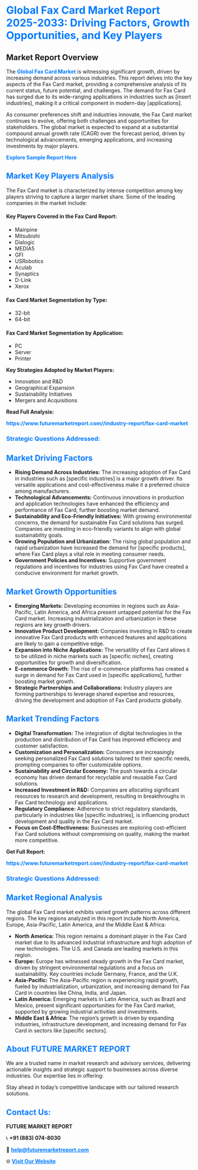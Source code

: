<h1 style="color: #007BFF;">Global Fax Card Market Report 2025-2033: Driving Factors, Growth Opportunities, and Key Players</h1>

<section id="overview">
<h2>Market Report Overview</h2>
<p>The <a href="https://www.futuremarketreport.com//industry-report/fax-card-market" style="color: #007BFF; text-decoration: none;"><strong>Global Fax Card Market</strong></a> is witnessing significant growth, driven by increasing demand across various industries. This report delves into the key aspects of the Fax Card market, providing a comprehensive analysis of its current status, future potential, and challenges. The demand for Fax Card has surged due to its wide-ranging applications in industries such as [insert industries], making it a critical component in modern-day [applications].</p>
<p>As consumer preferences shift and industries innovate, the Fax Card market continues to evolve, offering both challenges and opportunities for stakeholders. The global market is expected to expand at a substantial compound annual growth rate (CAGR) over the forecast period, driven by technological advancements, emerging applications, and increasing investments by major players.</p>
</section>

<section id="overview">
<p><a href="https://www.futuremarketreport.com//request-sample/reportId=81806" style="color: #007BFF; text-decoration: none;"><strong>Explore Sample Report Here</strong></a></p>
</section>

<section id="key-players">
<h2 style="color: #007BFF;">Market Key Players Analysis</h2>
<p>The Fax Card market is characterized by intense competition among key players striving to capture a larger market share. Some of the leading companies in the market include:</p>
<h4>Key Players Covered in the Fax Card Report:</h4>
<ul><li>Mainpine</li><li>Mitsubishi</li><li>Dialogic</li><li>MEDIA5</li><li>GFI</li><li>USRobotics</li><li>Aculab</li><li>Synaptics</li><li>D-Link</li><li>Xerox</li></ul>
<h4>Fax Card Market Segmentation by Type:</h4>
<ul><li>32-bit</li><li>64-bit</li></ul>

<h4>Fax Card Market Segmentation by Application:</h4>
<ul><li>PC</li><li>Server</li><li>Printer</li></ul>
<p><strong>Key Strategies Adopted by Market Players:</strong></p>
<ul>
<li>Innovation and R&D</li>
<li>Geographical Expansion</li>
<li>Sustainability Initiatives</li>
<li>Mergers and Acquisitions</li>
</ul>
</section>

<section>
<p><strong>Read Full Analysis: </strong></p><a href="https://www.futuremarketreport.com//industry-report/fax-card-market" style="color: #007BFF; text-decoration: none;"><strong>https://www.futuremarketreport.com//industry-report/fax-card-market</strong></a>
<h3 style="color: #007BFF;">Strategic Questions Addressed:</h3>
</section>

<section id="driving-factors">
<h2 style="color: #007BFF;">Market Driving Factors</h2>
<ul>
<li><strong>Rising Demand Across Industries:</strong> The increasing adoption of Fax Card in industries such as [specific industries] is a major growth driver. Its versatile applications and cost-effectiveness make it a preferred choice among manufacturers.</li>
<li><strong>Technological Advancements:</strong> Continuous innovations in production and application technologies have enhanced the efficiency and performance of Fax Card, further boosting market demand.</li>
<li><strong>Sustainability and Eco-Friendly Initiatives:</strong> With growing environmental concerns, the demand for sustainable Fax Card solutions has surged. Companies are investing in eco-friendly variants to align with global sustainability goals.</li>
<li><strong>Growing Population and Urbanization:</strong> The rising global population and rapid urbanization have increased the demand for [specific products], where Fax Card plays a vital role in meeting consumer needs.</li>
<li><strong>Government Policies and Incentives:</strong> Supportive government regulations and incentives for industries using Fax Card have created a conducive environment for market growth.</li>
</ul>
</section>

<section id="growth-opportunities">
<h2 style="color: #007BFF;">Market Growth Opportunities</h2>
<ul>
<li><strong>Emerging Markets:</strong> Developing economies in regions such as Asia-Pacific, Latin America, and Africa present untapped potential for the Fax Card market. Increasing industrialization and urbanization in these regions are key growth drivers.</li>
<li><strong>Innovative Product Development:</strong> Companies investing in R&D to create innovative Fax Card products with enhanced features and applications are likely to gain a competitive edge.</li>
<li><strong>Expansion into Niche Applications:</strong> The versatility of Fax Card allows it to be utilized in niche markets such as [specific niches], creating opportunities for growth and diversification.</li>
<li><strong>E-commerce Growth:</strong> The rise of e-commerce platforms has created a surge in demand for Fax Card used in [specific applications], further boosting market growth.</li>
<li><strong>Strategic Partnerships and Collaborations:</strong> Industry players are forming partnerships to leverage shared expertise and resources, driving the development and adoption of Fax Card products globally.</li>
</ul>
</section>

<section id="trending-factors">
<h2 style="color: #007BFF;">Market Trending Factors</h2>
<ul>
<li><strong>Digital Transformation:</strong> The integration of digital technologies in the production and distribution of Fax Card has improved efficiency and customer satisfaction.</li>
<li><strong>Customization and Personalization:</strong> Consumers are increasingly seeking personalized Fax Card solutions tailored to their specific needs, prompting companies to offer customizable options.</li>
<li><strong>Sustainability and Circular Economy:</strong> The push towards a circular economy has driven demand for recyclable and reusable Fax Card solutions.</li>
<li><strong>Increased Investment in R&D:</strong> Companies are allocating significant resources to research and development, resulting in breakthroughs in Fax Card technology and applications.</li>
<li><strong>Regulatory Compliance:</strong> Adherence to strict regulatory standards, particularly in industries like [specific industries], is influencing product development and quality in the Fax Card market.</li>
<li><strong>Focus on Cost-Effectiveness:</strong> Businesses are exploring cost-efficient Fax Card solutions without compromising on quality, making the market more competitive.</li>
</ul>
</section>

<section>
<p><strong>Get Full Report: </strong></p><a href="https://www.futuremarketreport.com//industry-report/fax-card-market" style="color: #007BFF; text-decoration: none;"><strong>https://www.futuremarketreport.com//industry-report/fax-card-market</strong></a>
<h3 style="color: #007BFF;">Strategic Questions Addressed:</h3>
</section>


<section id="regional-analysis">
<h2 style="color: #007BFF;">Market Regional Analysis</h2>
<p>The global Fax Card market exhibits varied growth patterns across different regions. The key regions analyzed in this report include North America, Europe, Asia-Pacific, Latin America, and the Middle East & Africa:</p>
<ul>
<li><strong>North America:</strong> This region remains a dominant player in the Fax Card market due to its advanced industrial infrastructure and high adoption of new technologies. The U.S. and Canada are leading markets in this region.</li>
<li><strong>Europe:</strong> Europe has witnessed steady growth in the Fax Card market, driven by stringent environmental regulations and a focus on sustainability. Key countries include Germany, France, and the U.K.</li>
<li><strong>Asia-Pacific:</strong> The Asia-Pacific region is experiencing rapid growth, fueled by industrialization, urbanization, and increasing demand for Fax Card in countries like China, India, and Japan.</li>
<li><strong>Latin America:</strong> Emerging markets in Latin America, such as Brazil and Mexico, present significant opportunities for the Fax Card market, supported by growing industrial activities and investments.</li>
<li><strong>Middle East & Africa:</strong> The region’s growth is driven by expanding industries, infrastructure development, and increasing demand for Fax Card in sectors like [specific sectors].</li>
</ul>
</section>

<footer>
<h2 style="color: #007BFF;">About FUTURE MARKET REPORT</h2>
<p>We are a trusted name in market research and advisory services, delivering actionable insights and strategic support to businesses across diverse industries. Our expertise lies in offering:</p>

<p>Stay ahead in today’s competitive landscape with our tailored research solutions.</p>

<h2 style="color: #007BFF;">Contact Us:</h2>
<p><strong>FUTURE MARKET REPORT</strong></p>
<p>📞 <strong>+91 (883) 074-8030</strong></p>
<p>📧 <strong><a href="mailto:help@futuremarketreport.com" style="color: #007BFF;">help@futuremarketreport.com</a></strong></p>
<p>🌐 <strong><a href="https://www.futuremarketreport.com/" style="color: #007BFF;">Visit Our Website</a></strong></p>
</footer>